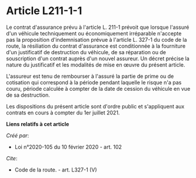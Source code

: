 # Article L211-1-1

Le contrat d'assurance prévu à l'article L. 211-1 prévoit que lorsque l'assuré d'un véhicule techniquement ou économiquement
irréparable n'accepte pas la proposition d'indemnisation prévue à l'article L. 327-1 du code de la route, la résiliation du
contrat d'assurance est conditionnée à la fourniture d'un justificatif de destruction du véhicule, de sa réparation ou de
souscription d'un contrat auprès d'un nouvel assureur. Un décret précise la nature du justificatif et les modalités de mise
en œuvre du présent article. 

L'assureur est tenu de rembourser à l'assuré la partie de prime ou de cotisation qui correspond à la période pendant laquelle
le risque n'a pas couru, période calculée à compter de la date de cession du véhicule en vue de sa destruction. 

Les dispositions du présent article sont d'ordre public et s'appliquent aux contrats en cours à compter du 1er juillet 2021.

**Liens relatifs à cet article**

_Créé par_:

  - Loi n°2020-105 du 10 février 2020 - art. 102

_Cite_:

  - Code de la route. - art. L327-1 (V)
